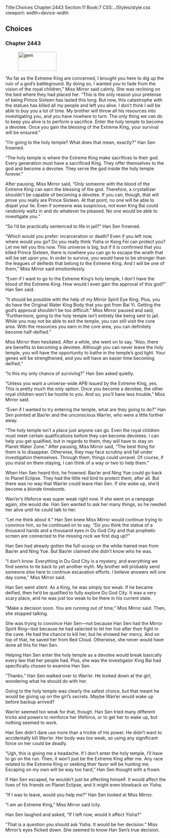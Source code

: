 Title:Choices 
Chapter:2443 
Section:11 
Book:7 
CSS:../Styles/style.css 
viewport: width=device-width
  
## Choices
### Chapter 2443
  
<figure>
	<img src="../Images/gem.gif" alt="gem" id="gem" width="120" height="60" />
</figure>
  

  
“As far as the Extreme King are concerned, I brought you here to dig up the ruin of a god’s battleground. By doing so, I wanted you to fade from the vision of the royal children,” Miss Mirror said calmly. She was reclining on the bed where they had placed her. “This is the only reason your pretense of being Prince Sixteen has lasted this long. But now, this catastrophe with the statues has killed all my people and left you alive. I don’t think I will be able to buy you a lot of time. My brother will throw all his resources into investigating you, and you have nowhere to turn. The only thing we can do to keep you alive is to perform a sacrifice. Enter the holy temple to become a devotee. Once you gain the blessing of the Extreme King, your survival will be ensured.”

“I’m going to the holy temple? What does that mean, exactly?” Han Sen frowned.

“The holy temple is where the Extreme King make sacrifices to their god. Every generation must have a sacrificed King. They offer themselves to the god and become a devotee. They serve the god inside the holy temple forever.”

After pausing, Miss Mirror said, “Only someone with the blood of the Extreme King can earn the blessing of the god. Therefore, a crystallizer shouldn’t be capable of becoming a devotee. If you can, though, that will prove you really are Prince Sixteen. At that point, no one will be able to dispel your lie. Even if someone was suspicious, not even King Bai could randomly waltz in and do whatever he pleased. No one would be able to investigate you.”

“So I’d be practically sentenced to life in jail?” Han Sen frowned.

“Which would you prefer: incarceration or death? Even if you left now, where would you go? Do you really think Yisha or Kong Fei can protect you? Let me tell you this now. This universe is big, but if it is confirmed that you killed Prince Sixteen, there is nowhere you can go to escape the wrath that will be set upon you. In order to survive, you would have to be stronger than the leagues of deifieds that belong to the Extreme King. And I will be one of them,” Miss Mirror said emotionlessly.

“Even if I want to go to the Extreme King’s holy temple, I don’t have the blood of the Extreme King. How would I even gain the approval of this god?” Han Sen said.

“It should be possible with the help of my Mirror Spirit Eye Ring. Plus, you do have the Original Water King Body that you got from Bai Yi. Getting the god’s approval shouldn’t be too difficult.” Miss Mirror paused and said, “Furthermore, going to the holy temple isn’t entirely like being sent to jail. While you may not be able to exit the temple, you can still visit the core area. With the resources you earn in the core area, you can definitely become half-deified.”

Miss Mirror then hesitated. After a while, she went on to say, “Also, there are benefits to becoming a devotee. Although you can never leave the holy temple, you will have the opportunity to bathe in the temple’s god light. Your genes will be strengthened, and you will have an easier time becoming deified.”

“Is this my only chance of surviving?” Han Sen asked quietly.

“Unless you want a universe-wide APB issued by the Extreme King, yes. This is pretty much the only option. Once you become a devotee, the other royal children won’t be hostile to you. And so, you’ll have less trouble,” Miss Mirror said.

“Even if I wanted to try entering the temple, what are they going to do?” Han Sen pointed at Bao’er and the unconscious Wan’er, who were a little further away.

“The holy temple isn’t a place just anyone can go. Even the royal children must meet certain qualifications before they can become devotees. I can help you get qualified, but in regards to them, they will have to stay on Planet Water Zone.” After pausing, Miss Mirror said, “The best thing for them is to disappear. Otherwise, they may face scrutiny and fall under investigation themselves. Through them, things could unravel. Of course, if you insist on them staying, I can think of a way or two to help them.”

When Han Sen heard this, he frowned. Bao’er and Ning Yue could go back to Planet Eclipse. They had the little red bird to protect them, after all. But there was no way that Wan’er could leave Han Sen. If she woke up, she’d become a blonde timebomb.

Wan’er’s lifeforce was super weak right now. If she went on a rampage again, she would die. Han Sen wanted to ask her many things, so he needed her alive until he could talk to her.

“Let me think about it.” Han Sen knew Miss Mirror would continue trying to convince him, so he continued on to say, “Do you think the statue of a thousand hands and a thousand eyes in Du God City and that prophetic screen are connected to the missing rock we first dug up?”

Han Sen had already gotten the full-scoop on the white-haired man from Bao’er and Ning Yue. But Bao’er claimed she didn’t know who he was.

“I don’t know. Everything in Du God City is a mystery, and everything we find seems to tie back to yet another myth. My brother will probably send someone else here to continue excavation efforts. I believe answers will one day come,” Miss Mirror said.

Han Sen went silent. As a King, he was simply too weak. If he became deified, then he’d be qualified to fully explore Du God City. It was a very scary place, and he was just too weak to be there in his current state.

“Make a decision soon. You are running out of time,” Miss Mirror said. Then, she stopped talking.

She was trying to convince Han Sen—not because Han Sen had the Mirror Spirit Ring—but because he had selected to let her live after their fight in the cave. He had the chance to kill her, but he showed her mercy. And on top of that, he saved her from Red Cloud. Otherwise, she never would have done all this for Han Sen.

Helping Han Sen enter the holy temple as a devotee would break basically every law that her people had. Plus, she was the investigator King Bai had specifically chosen to examine Han Sen.

“Thanks.” Han Sen walked over to Wan’er. He looked down at the girl, wondering what he should do with her.

Going to the holy temple was clearly the safest choice, but that meant he would be giving up on the girl’s secrets. Maybe Wan’er would wake up before backup arrived?

Wan’er seemed too weak for that, though. Han Sen tried many different tricks and powers to reinforce her lifeforce, or to get her to wake up, but nothing seemed to work.

Han Sen didn’t dare use more than a trickle of his power. He didn’t want to accidentally kill Wan’er. Her body was too weak, so using any significant force on her could be deadly.

“Ugh, this is giving me a headache. If I don’t enter the holy temple, I’ll have to go on the run. Then, it won’t just be the Extreme King after me. Any race related to the Extreme King or seeking their favor will be hunting me. Escaping on my own will be way too hard,” Han Sen thought with a frown.

If Han Sen escaped, he wouldn’t just be affecting himself. It would affect the lives of his friends on Planet Eclipse, and it might even blowback on Yisha.

“If I was to leave, would you help me?” Han Sen looked at Miss Mirror.

“I am an Extreme King,” Miss Mirror said icily.

Han Sen laughed and asked, “If I left now, would it affect Yisha?”

“That is a question you should ask Yisha. It would be her decision.” Miss Mirror’s eyes flicked down. She seemed to know Han Sen’s true decision.